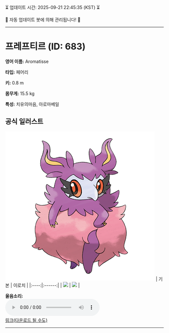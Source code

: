 
⏳ 업데이트 시간: 2025-09-21 22:45:35 (KST) ⏳

🤖 자동 업데이트 봇에 의해 관리됩니다! 🤖

---

# 프레프티르 (ID: 683)
**영어 이름:** Aromatisse

**타입:** 페어리

**키:** 0.8 m

**몸무게:** 15.5 kg

**특성:** 치유의마음, 아로마베일

## 공식 일러스트
![](https://raw.githubusercontent.com/PokeAPI/sprites/master/sprites/pokemon/other/official-artwork/683.png)
| 기본 | 이로치 |
|:----:|:------:|
| <img src="http://play.pokemonshowdown.com/sprites/ani/aromatisse.gif" width="200"> | <img src="http://play.pokemonshowdown.com/sprites/ani-shiny/aromatisse.gif" width="200"> |

**울음소리:**<br><audio controls src="https://raw.githubusercontent.com/PokeAPI/cries/main/cries/pokemon/latest/683.ogg"></audio><br> [링크(다운로드 될 수도)](https://raw.githubusercontent.com/PokeAPI/cries/main/cries/pokemon/latest/683.ogg)


---
